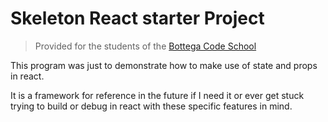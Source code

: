 # Skeleton React starter Project

> Provided for the students of the [Bottega Code School](https://bottega.tech/)

This program was just to demonstrate how to make use of state and props in react.

It is a framework for reference in the future if I need it or ever get stuck trying to build or debug in react with these specific features in mind.